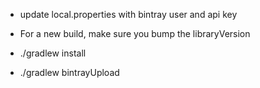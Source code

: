 * update local.properties with bintray user and api key

* For a new build, make sure you bump the libraryVersion

* ./gradlew install

* ./gradlew bintrayUpload
